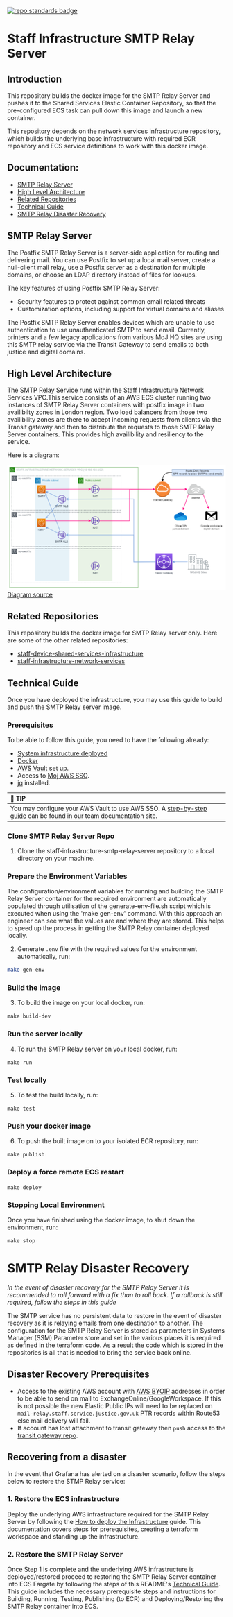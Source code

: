 [![repo standards badge](https://img.shields.io/badge/dynamic/json?color=blue&style=flat&logo=github&labelColor=32393F&label=MoJ%20Compliant&query=%24.result&url=https%3A%2F%2Foperations-engineering-reports.cloud-platform.service.justice.gov.uk%2Fapi%2Fv1%2Fcompliant_public_repositories%2Fstaff-infrastructure-smtp-relay-server)](https://operations-engineering-reports.cloud-platform.service.justice.gov.uk/public-github-repositories.html#staff-infrastructure-smtp-relay-server "Link to report")

# Staff Infrastructure SMTP Relay Server  

## Introduction  

This repository builds the docker image for the SMTP Relay Server and pushes it to the Shared Services Elastic Container Repository, so that the pre-configured ECS task can pull down this image and launch a new container. 

This repository depends on the network services infrastructure repository, which builds the underlying base infrastructure with required ECR repository and ECS service definitions to work with this docker image.




## Documentation:

- [SMTP Relay Server](#smtp-relay-server)
- [High Level Architecture](#high-level-architecture)
- [Related Repositories ](#related-repositories)
- [Technical Guide](#technical-guide)
- [SMTP Relay Disaster Recovery](#smtp-relay-disaster-recovery)




## SMTP Relay Server


The Postfix SMTP Relay Server is a server-side application for routing and delivering mail. You can use Postfix to set up a local mail server, create a null-client mail relay, use a Postfix server as a destination for multiple domains, or choose an LDAP directory instead of files for lookups.

The key features of using Postfix SMTP Relay Server:

- Security features to protect against common email related threats
- Customization options, including support for virtual domains and aliases

The Postfix SMTP Relay Server enables devices which are unable to use authentication to use unauthenticated SMTP to send email.
Currently, printers and a few legacy applications from various MoJ HQ sites are using this SMTP relay service via the Transit Gateway to send emails to both justice and digital domains.

## High Level Architecture

The SMTP Relay Service runs within the Staff Infrastructure Network Services VPC.This service consists of an AWS ECS cluster running two instances of SMTP Relay Server containers with postfix image in two availibilty zones in London region. Two load balancers from those two availibility zones are there to accept incoming requests from clients via the Transit gateway and then to distribute the requests to those SMTP Relay Server containers. This provides high availibility and resiliency to the service.

Here is a diagram:

![staff-infrastructure-network-services-architecture](diagrams/staff-infrastructure-network-services-architecture.png)  
[Diagram source](diagrams/staff-infrastructure-network-services-architecture.drawio)


## Related Repositories  

This repository builds the docker image for SMTP Relay server only. Here are some of the other related repositories:  

- [staff-device-shared-services-infrastructure](https://github.com/ministryofjustice/staff-device-shared-services-infrastructure)  
- [staff-infrastructure-network-services](https://github.com/ministryofjustice/staff-infrastructure-network-services)

## Technical Guide  

Once you have deployed the infrastructure, you may use this guide to build and push the SMTP Relay server image.  

### Prerequisites

To be able to follow this guide, you need to have the following already:  
 
- [System infrastructure deployed](https://github.com/ministryofjustice/staff-infrastructure-network-services/blob/main/documentation/how-to-deploy-the-infrastructure.md)
- [Docker](https://www.docker.com/)
- [AWS Vault](https://github.com/99designs/aws-vault#installing) set up.  
- Access to [Moj AWS SSO](https://moj.awsapps.com/start#/).  
- [jq](https://stedolan.github.io/jq/download/) installed.

| :tada: TIP                                                                                                             |  
|:-----------------------------------------------------------------------------------------------------------------------|  
| You may configure your AWS Vault to use AWS SSO. A [step-by-step guide](https://ministryofjustice.github.io/nvvs-devops/documentation/team-guide/best-practices/use-aws-sso.html#configure-aws-vault) can be found in our team documentation site. |  

### Clone SMTP Relay Server Repo

1. Clone the staff-infrastructure-smtp-relay-server repository to a local directory on your machine.

### Prepare the Environment Variables  

The configuration/environment variables for running and building the SMTP Relay Server container for the required environment are automatically populated through utilisation of the generate-env-file.sh script which is executed when using the 'make gen-env' command. With this approach an engineer can see what the values are and where they are stored. This helps to speed up the process in getting the SMTP Relay container deployed locally.

2. Generate `.env` file with the required values for the environment automatically, run:  
```bash
make gen-env
```

### Build the image  

3. To build the image on your local docker, run:  

```shell
make build-dev
```  

### Run the server locally  

4. To run the SMTP Relay server on your local docker, run:  

```shell
make run
```

### Test locally  

5. To test the build locally, run:  

```shell
make test
```  

### Push your docker image  

6. To push the built image on to your isolated ECR repository, run:  

```shell  
make publish  
```  

### Deploy a force remote ECS restart  

```shell
make deploy  
```  

### Stopping Local Environment

Once you have finished using the docker image, to shut down the environment, run:  

```shell  
make stop  
```  

##

# SMTP Relay Disaster Recovery

*In the event of disaster recovery for the SMTP Relay Server it is recommended to roll forward with a fix than to roll back. If a rollback is still required, follow the steps in this guide*

The SMTP service has no persistent data to restore in the event of disaster recovery as it is relaying emails from one destination to another. The configuration for the SMTP Relay Server is stored as parameters in Systems Manager (SSM) Parameter store and set in the various places it is required as defined in the terraform code. As a result the code which is stored in the repositories is all that is needed to bring the service back online.

## Disaster Recovery Prerequisites

- Access to the existing AWS account with [AWS BYOIP](https://docs.aws.amazon.com/AWSEC2/latest/UserGuide/ec2-byoip.html) addresses in order to be able to send on mail to ExchangeOnline/GoogleWorkspace. If this is not possible the new Elastic Public IPs will need to be replaced on `mail-relay.staff.service.justice.gov.uk` PTR records within Route53 else mail delivery will fail.
- If account has lost attachment to transit gateway then `push` access to the [transit gateway repo](https://github.com/ministryofjustice/deployment-tgw).

## Recovering from a disaster
In the event that Grafana has alerted on a disaster scenario, follow the steps below to restore the STMP Relay service:

### 1. Restore the ECS infrastructure
Deploy the underlying AWS infrastructure required for the SMTP Relay Server by following the [How to deploy the Infrastructure](https://github.com/ministryofjustice/staff-infrastructure-network-services/blob/main/documentation/how-to-deploy-the-infrastructure.md) guide. This documentation covers steps for prerequisites, creating a terraform workspace and standing up the infrastructure. 


### 2. Restore the SMTP Relay Server
Once Step 1 is complete and the underlying AWS infrastructure is deployed/restored proceed to restoring the SMTP Relay Server container into ECS Fargate by following the steps of this README's [Technical Guide](#technical-guide). This guide includes the necessary prerequisite steps and instructions for Building, Running, Testing, Publishing (to ECR) and Deploying/Restoring the SMTP Relay container into ECS. 